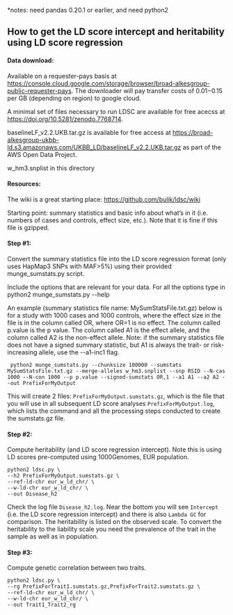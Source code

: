 *notes: need pandas 0.20.1 or earlier, and need python2

## How to get the LD score intercept and heritability using LD score regression

#### Data download:
Available on a requester-pays basis at 
https://console.cloud.google.com/storage/browser/broad-alkesgroup-public-requester-pays. 
The downloader will pay transfer costs of $0.01-$0.15 per GB (depending on region) to google cloud.

A minimal set of files necessary to run LDSC are available for free acecss at https://doi.org/10.5281/zenodo.7768714.

baselineLF_v2.2.UKB.tar.gz is available for free access at https://broad-alkesgroup-ukbb-ld.s3.amazonaws.com/UKBB_LD/baselineLF_v2.2.UKB.tar.gz as
part of the AWS Open Data Project.

w_hm3.snplist in this directory

#### Resources: 
The wiki is a great starting place: https://github.com/bulik/ldsc/wiki

Starting point: summary statistics and basic info about what’s in it (i.e. numbers of cases and controls, effect size, etc.). 
Note that it is fine if this file is gzipped. 

#### Step #1: 
Convert the summary statistics file into the LD score regression format (only uses HapMap3 SNPs with MAF>5%) using their provided munge_sumstats.py script.

Include the options that are relevant for your data. For all the options type in python2 munge_sumstats.py --help

An example (summary statistics file name: MySumStatsFile.txt.gz) below is for a study with 1000 cases and 1000 controls, 
where the effect size in the file is in the column called OR, where OR=1 is no effect. The column called p.value is the p value. 
The column called A1 is the effect allele, and the column called A2 is the non-effect allele. 
Note: if the summary statistics file does not have a signed summary statistic, but A1 is always the trait- or risk-increasing allele, use the --a1-inc1 flag.

``` python2 munge_sumstats.py --chunksize 100000 --sumstats MySumStatsFile.txt.gz --merge-alleles w_hm3.snplist --snp RSID --N-cas 1000 --N-con 1000 --p p.value --signed-sumstats OR,1 --a1 A1 --a2 A2 --out PrefixForMyOutput```

This will create 2 files: 
`PrefixForMyOutput.sumstats.gz`, which is the file that you will use in all subsequent LD score analyses
`PrefixForMyOutput.log`, which lists the command and all the processing steps conducted to create the sumstats.gz file.

#### Step #2: 
Compute heritability (and LD score regression intercept). Note this is using LD scores pre-computed using 1000Genomes, EUR population.

```
python2 ldsc.py \
--h2 PrefixForMyOutput.sumstats.gz \
--ref-ld-chr eur_w_ld_chr/ \
--w-ld-chr eur_w_ld_chr/ \
--out Disease_h2
```

Check the log file `Disease_h2.log`. Near the bottom you will see `Intercept` (i.e. the LD score regression intercept) and there is also `Lambda GC` for comparison.
The heritability is listed on the observed scale. To convert the heritability to the liability scale you need the prevalence of the trait in the sample as well as in population.

#### Step #3: 
Compute genetic correlation between two traits.

```
python2 ldsc.py \
--rg PrefixForTrait1.sumstats.gz,PrefixForTrait2.sumstats.gz \
--ref-ld-chr eur_w_ld_chr/ \
--w-ld-chr eur_w_ld_chr/ \
--out Trait1_Trait2_rg
```
